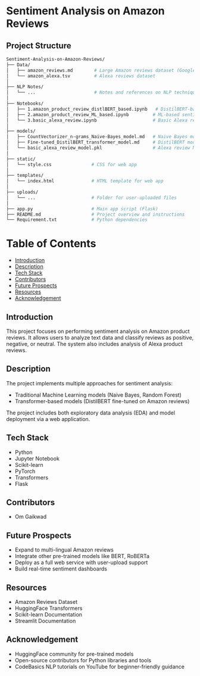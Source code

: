 # Sentiment Analysis on Amazon Reviews

## Project Structure

```bash
Sentiment-Analysis-on-Amazon-Reviews/
├── Data/
│   ├── amazon_reviews.md        # Large Amazon reviews dataset (Google Drive link)
│   └── amazon_alexa.tsv         # Alexa reviews dataset
│
├── NLP Notes/
│   └── ...                      # Notes and references on NLP techniques
│
├── Notebooks/
│   ├── 1.amazon_product_review_distlBERT_based.ipynb   # DistilBERT-based sentiment analysis
│   ├── 2.amazon_product_review_ML_based.ipynb         # ML-based sentiment analysis
│   └── 3.basic_alexa_review.ipynb                     # Basic Alexa review analysis
│
├── models/
│   ├── CountVectorizer_n-grams_Naive-Bayes_model.md   # Naive Bayes model (Google Drive link)
│   ├── Fine-tuned_DistilBERT_transformer_model.md     # DistilBERT model (Google Drive link)
│   └── basic_alexa_review_model.pkl                   # Alexa review ML model
│
├── static/
│   └── style.css               # CSS for web app
│
├── templates/
│   └── index.html              # HTML template for web app
│
├── uploads/
│   └── ...                     # Folder for user-uploaded files
│
├── app.py                      # Main app script (Flask)
├── README.md                   # Project overview and instructions
└── Requirement.txt             # Python dependencies
```



# Table of Contents
- [Introduction](#introduction)
- [Description](#description)
- [Tech Stack](#tech-stack)
- [Contributors](#contributors)
- [Future Prospects](#future-prospects)
- [Resources](#resources)
- [Acknowledgement](#acknowledgement)

## Introduction
This project focuses on performing sentiment analysis on Amazon product reviews. It allows users to analyze text data and classify reviews as positive, negative, or neutral. The system also includes analysis of Alexa product reviews.

## Description
The project implements multiple approaches for sentiment analysis:

- Traditional Machine Learning models (Naive Bayes, Random Forest)
- Transformer-based models (DistilBERT fine-tuned on Amazon reviews)

The project includes both exploratory data analysis (EDA) and model deployment via a web application.

## Tech Stack
- Python
- Jupyter Notebook
- Scikit-learn
- PyTorch
- Transformers
- Flask

## Contributors
- Om Gaikwad

## Future Prospects
- Expand to multi-lingual Amazon reviews
- Integrate other pre-trained models like BERT, RoBERTa
- Deploy as a full web service with user-upload support
- Build real-time sentiment dashboards

## Resources
- Amazon Reviews Dataset
- HuggingFace Transformers
- Scikit-learn Documentation
- Streamlit Documentation

## Acknowledgement
- HuggingFace community for pre-trained models
- Open-source contributors for Python libraries and tools
- CodeBasics NLP tutorials on YouTube for beginner-friendly guidance


